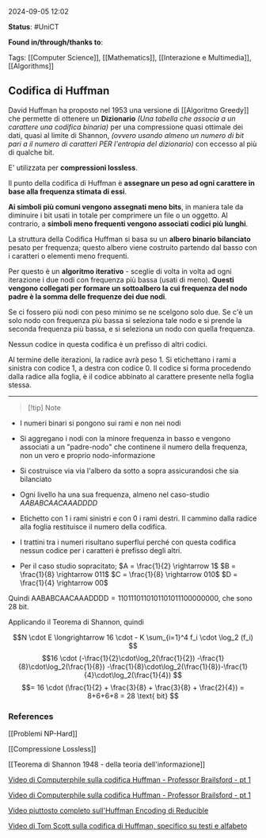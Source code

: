 2024-09-05 12:02

<b>Status</b>: #UniCT 

<b>Found in/through/thanks to</b>: 

Tags: [[Computer Science]], [[Mathematics]], [[Interazione e Multimedia]], [[Algorithms]]

## Codifica di Huffman

David Huffman ha proposto nel 1953 una versione di [[Algoritmo Greedy]] che permette di ottenere un **Dizionario** *(Una tabella che associa a un carattere una codifica binaria)* per una compressione quasi ottimale dei dati, quasi al limite di Shannon, *(ovvero usando almeno un numero di bit pari a il numero di caratteri PER l'entropia del dizionario)* con eccesso al più di qualche bit.

E' utilizzata per **compressioni lossless**.

Il punto della codifica di Huffman è **assegnare un peso ad ogni carattere in base alla frequenza stimata di essi**. 

**Ai simboli più comuni vengono assegnati meno bits**, in maniera tale da diminuire i bit usati in totale per comprimere un file o un oggetto. Al contrario, a **simboli meno frequenti vengono associati codici più lunghi**. 

La struttura della Codifica Huffman si basa su un **albero binario bilanciato** pesato per frequenza; questo albero viene costruito partendo dal basso con i caratteri o elementi meno frequenti. 

Per questo è un **algoritmo iterativo** - sceglie di volta in volta ad ogni iterazione i due nodi con frequenza più bassa (usati di meno). **Questi vengono collegati per formare un sottoalbero la cui frequenza del nodo padre è la somma delle frequenze dei due nodi**. 

Se ci fossero più nodi con peso minimo se ne scelgono solo due. Se c'è un solo nodo con frequenza più bassa si seleziona tale nodo e si prende la seconda frequenza più bassa, e si seleziona un nodo con quella frequenza. 

Nessun codice in questa codifica è un prefisso di altri codici. 

Al termine delle iterazioni, la radice avrà peso 1. Si etichettano i rami a sinistra con codice 1, a destra con codice 0. Il codice si forma procedendo dalla radice alla foglia, è il codice abbinato al carattere presente nella foglia stessa.

---

>[!tip] Note
* I numeri binari si pongono sui rami e non nei nodi

* Si aggregano i nodi con la minore frequenza in basso e vengono associati a un "padre-nodo" che continene il numero della frequenza, non un vero e proprio nodo-informazione

* Si costruisce via via l'albero da sotto a sopra assicurandosi che sia bilanciato

* Ogni livello ha una sua frequenza, almeno nel caso-studio $AABABCAACAAADDDD$

* Etichetto con 1 i rami sinistri e con 0 i rami destri. Il cammino dalla radice alla foglia restituisce il numero della codifica.

* I trattini tra i numeri risultano superflui perché con questa codifica nessun codice per i caratteri è prefisso degli altri.
  
* Per il caso studio sopracitato;
$A = \frac{1}{2} \rightarrow 1$
$B = \frac{1}{8} \rightarrow 011$
$C = \frac{1}{8} \rightarrow 010$
$D = \frac{1}{4} \rightarrow 00$

Quindi $\text{AABABCAACAAADDDD} = 1101110110101101011100000000$, che sono $28 \text{ bit}$.

Applicando il Teorema di Shannon, quindi 

$$N \cdot E \longrightarrow 16 \cdot - K \sum_{i=1}^4 f_i \cdot \log_2 (f_i) $$
$$16 \cdot (-\frac{1}{2}\cdot\log_2(\frac{1}{2}) -\frac{1}{8}\cdot\log_2(\frac{1}{8}) -\frac{1}{8}\cdot\log_2(\frac{1}{8})-\frac{1}{4}\cdot\log_2(\frac{1}{4})  $$
$$= 16 \cdot (\frac{1}{2} + \frac{3}{8} + \frac{3}{8} + \frac{2}{4}) = 8+6+6+8 = 28 \text{ bit} $$

### References

[[Problemi NP-Hard]]

[[Compressione Lossless]]

[[Teorema di Shannon 1948 - della teoria dell'informazione]]


[Video di Computerphile sulla codifica Huffman - Professor Brailsford - pt 1](https://www.youtube.com/watch?v=umTbivyJoiI)

[Video di Computerphile sulla codifica Huffman - Professor Brailsford - pt 1](https://www.youtube.com/watch?v=DV8efuB3h2g)

[Video piuttosto completo sull'Huffman Encoding di Reducible](https://www.youtube.com/watch?v=B3y0RsVCyrw)

[Video di Tom Scott sulla codifica di Huffman, specifico su testi e alfabeto](https://youtu.be/JsTptu56GM8)